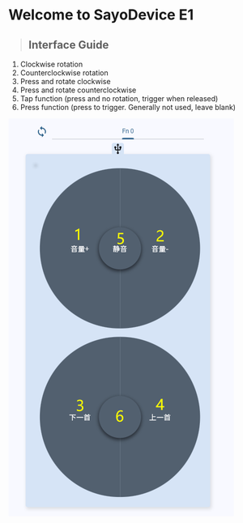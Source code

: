 # Welcome to SayoDevice E1

> ## Interface Guide

1. Clockwise rotation
2. Counterclockwise rotation
3. Press and rotate clockwise
4. Press and rotate counterclockwise
5. Tap function (press and no rotation, trigger when released)
6. Press function (press to trigger. Generally not used, leave blank)

![](img/main.png)  


